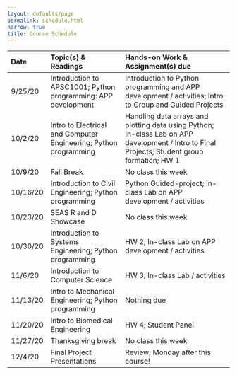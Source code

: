 ```yaml
---
layout: defaults/page
permalink: schedule.html
narrow: true
title: Course Schedule
---
```


| Date | Topic(s) & Readings | Hands-on Work & Assignment(s) due |
|:---|:---|:---|
| 9/25/20 | Introduction to APSC1001; Python programming: APP development | Introduction to Python programming and APP development / activities; Intro to Group and Guided Projects |
| 10/2/20 | Intro to Electrical and Computer Engineering; Python programming | Handling data arrays and plotting data using Python; In-class Lab on APP development / Intro to Final Projects; Student group formation; HW 1
| 10/9/20 | Fall Break | No class this week |
| 10/16/20 | Introduction to Civil Engineering; Python programming | Python Guided-project; In-class Lab on APP development / activities |
| 10/23/20 | SEAS R and D Showcase | No class this week |
| 10/30/20 | Introduction to Systems Engineering; Python programming | HW 2; In-class Lab on APP development / activities |
| 11/6/20 | Introduction to Computer Science | HW 3; In-class Lab / activities | 
| 11/13/20 | Intro to Mechanical Engineering; Python programming | Nothing due |
| 11/20/20  | Intro to Biomedical Engineering | HW 4; Student Panel |
| 11/27/20 | Thanksgiving break | No class this week |
| 12/4/20 | Final Project Presentations | Review; Monday after this course! |
